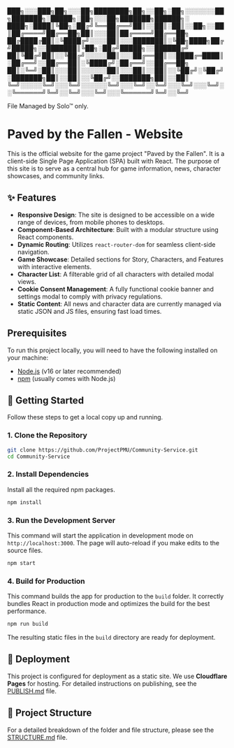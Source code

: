 ﻿





███╗░░░███╗██╗░░░██╗████████╗██╗░░██╗░██╗░░░░░░░██╗███████╗░█████╗░██╗░░░██╗███████╗██████╗░
████╗░████║╚██╗░██╔╝╚══██╔══╝██║░░██║░██║░░██╗░░██║██╔════╝██╔══██╗██║░░░██║██╔════╝██╔══██╗
██╔████╔██║░╚████╔╝░░░░██║░░░███████║░╚██╗████╗██╔╝█████╗░░███████║╚██╗░██╔╝█████╗░░██████╔╝
██║╚██╔╝██║░░╚██╔╝░░░░░██║░░░██╔══██║░░████╔═████║░██╔══╝░░██╔══██║░╚████╔╝░██╔══╝░░██╔══██╗
██║░╚═╝░██║░░░██║░░░░░░██║░░░██║░░██║░░╚██╔╝░╚██╔╝░███████╗██║░░██║░░╚██╔╝░░███████╗██║░░██║
╚═╝░░░░░╚═╝░░░╚═╝░░░░░░╚═╝░░░╚═╝░░╚═╝░░░╚═╝░░░╚═╝░░╚══════╝╚═╝░░╚═╝░░░╚═╝░░░╚══════╝╚═╝░░╚═╝

File Managed by Solo™ only.




# Paved by the Fallen - Website

This is the official website for the game project "Paved by the Fallen". It is a client-side Single Page Application (SPA) built with React. The purpose of this site is to serve as a central hub for game information, news, character showcases, and community links.

## ✨ Features

-   **Responsive Design**: The site is designed to be accessible on a wide range of devices, from mobile phones to desktops.
-   **Component-Based Architecture**: Built with a modular structure using React components.
-   **Dynamic Routing**: Utilizes `react-router-dom` for seamless client-side navigation.
-   **Game Showcase**: Detailed sections for Story, Characters, and Features with interactive elements.
-   **Character List**: A filterable grid of all characters with detailed modal views.
-   **Cookie Consent Management**: A fully functional cookie banner and settings modal to comply with privacy regulations.
-   **Static Content**: All news and character data are currently managed via static JSON and JS files, ensuring fast load times.

## Prerequisites

To run this project locally, you will need to have the following installed on your machine:

-   [Node.js](https://nodejs.org/) (v16 or later recommended)
-   [npm](https://www.npmjs.com/) (usually comes with Node.js)

## 🚀 Getting Started

Follow these steps to get a local copy up and running.

### 1. Clone the Repository

```sh
git clone https://github.com/ProjectPMU/Community-Service.git
cd Community-Service
```

### 2. Install Dependencies

Install all the required npm packages.

```sh
npm install
```

### 3. Run the Development Server

This command will start the application in development mode on `http://localhost:3000`. The page will auto-reload if you make edits to the source files.

```sh
npm start
```

### 4. Build for Production

This command builds the app for production to the `build` folder. It correctly bundles React in production mode and optimizes the build for the best performance.

```sh
npm run build
```

The resulting static files in the `build` directory are ready for deployment.

## 🚀 Deployment

This project is configured for deployment as a static site. We use **Cloudflare Pages** for hosting. For detailed instructions on publishing, see the [PUBLISH.md](./PUBLISH.md) file.

## 📂 Project Structure

For a detailed breakdown of the folder and file structure, please see the [STRUCTURE.md](./STRUCTURE.md) file.